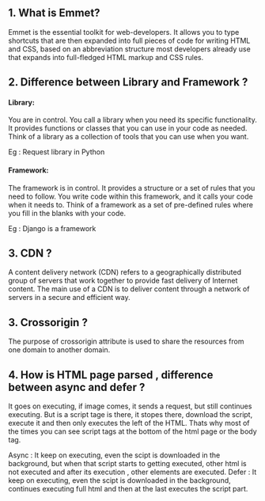 ## 1. What is Emmet? 
Emmet is the essential toolkit for web-developers. It allows you to type shortcuts that are then expanded into full pieces of code for writing HTML and CSS, based on an abbreviation structure most developers already use that expands into full-fledged HTML markup and CSS rules.

## 2. Difference between Library and Framework ?
#### Library: 
You are in control. You call a library when you need its specific functionality. It provides functions or classes that you can use in your code as needed. Think of a library as a collection of tools that you can use when you want.

Eg : Request library in Python
#### Framework: 
The framework is in control. It provides a structure or a set of rules that you need to follow. You write code within this framework, and it calls your code when it needs to. Think of a framework as a set of pre-defined rules where you fill in the blanks with your code.

Eg : Django is a framework

## 3. CDN ?
A content delivery network (CDN) refers to a geographically distributed group of servers that work together to provide fast delivery of Internet content. The main use of a CDN is to deliver content through a network of servers in a secure and efficient way.

## 3. Crossorigin ?
The purpose of crossorigin attribute is used to share the resources from one domain to another domain.

## 4. How is HTML page parsed , difference between async and defer ?
It goes on executing, if image comes, it sends a request, but still continues executing. But is a script tage is there, it stopes there, download the script, execute it and then only executes the left of the HTML. Thats why most of the times you can see script tags at the bottom of the html page or the body tag.

Async : It keep on executing, even the scipt is downloaded in the background, but when that script starts to getting executed, other html is not executed and after its execution , other elements are executed.
Defer : It keep on executing, even the scipt is downloaded in the background, continues executing full html and then at the last executes the script part.
